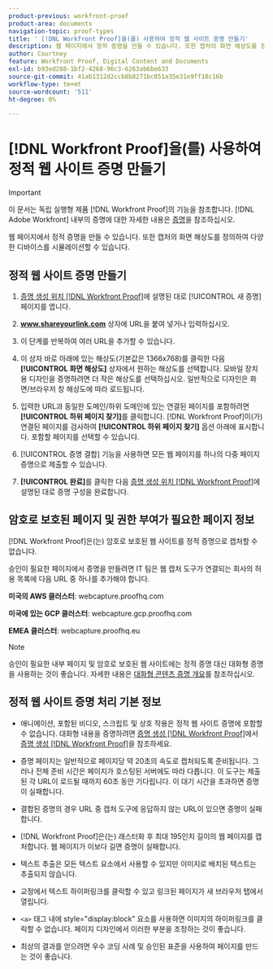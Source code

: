 ```yaml
---
product-previous: workfront-proof
product-area: documents
navigation-topic: proof-types
title: ' [!DNL Workfront Proof]을(를) 사용하여 정적 웹 사이트 증명 만들기'
description: 웹 페이지에서 정적 증명을 만들 수 있습니다. 또한 캡처의 화면 해상도를 정의하여 다양한 디바이스를 시뮬레이션할 수 있습니다.
author: Courtney
feature: Workfront Proof, Digital Content and Documents
exl-id: b93ed288-1bf2-4268-96c3-6263ab6be633
source-git-commit: 41ab1312d2ccb8b8271bc851a35e31e9ff18c16b
workflow-type: tm+mt
source-wordcount: '511'
ht-degree: 0%

---
```


# [!DNL Workfront Proof]을(를) 사용하여 정적 웹 사이트 증명 만들기

>[!IMPORTANT]
>
>이 문서는 독립 실행형 제품 [!DNL Workfront Proof]의 기능을 참조합니다. [!DNL Adobe Workfront] 내부의 증명에 대한 자세한 내용은 [증명](../../../review-and-approve-work/proofing/proofing.md)을 참조하십시오.

웹 페이지에서 정적 증명을 만들 수 있습니다. 또한 캡처의 화면 해상도를 정의하여 다양한 디바이스를 시뮬레이션할 수 있습니다.

## 정적 웹 사이트 증명 만들기

1. [증명 생성 위치 [!DNL Workfront Proof]](../../../workfront-proof/wp-work-proofsfiles/create-proofs-and-files/generate-proofs.md)에 설명된 대로 [!UICONTROL 새 증명] 페이지를 엽니다.
1. **www.shareyourlink.com** 상자에 URL을 붙여 넣거나 입력하십시오.
1. 이 단계를 반복하여 여러 URL을 추가할 수 있습니다.
1. 이 상자 바로 아래에 있는 해상도(기본값은 1366x768)를 클릭한 다음 **[!UICONTROL 화면 해상도]** 상자에서 원하는 해상도를 선택합니다.
모바일 장치용 디자인을 증명하려면 더 작은 해상도를 선택하십시오. 일반적으로 디자인은 화면/브라우저 창 해상도에 따라 로드됩니다.

1. 입력한 URL과 동일한 도메인/하위 도메인에 있는 연결된 페이지를 포함하려면 **[!UICONTROL 하위 페이지 찾기]**&#x200B;를 클릭합니다.
   [!DNL Workfront Proof]이(가) 연결된 페이지를 검사하여 **[!UICONTROL 하위 페이지 찾기]** 옵션 아래에 표시합니다. 포함할 페이지를 선택할 수 있습니다.

1. [!UICONTROL 증명 결합] 기능을 사용하면 모든 웹 페이지를 하나의 다중 페이지 증명으로 제출할 수 있습니다.
1. **[!UICONTROL 완료]**&#x200B;를 클릭한 다음 [증명 생성 위치 [!DNL Workfront Proof]](../../../workfront-proof/wp-work-proofsfiles/create-proofs-and-files/generate-proofs.md)에 설명된 대로 증명 구성을 완료합니다.

## 암호로 보호된 페이지 및 권한 부여가 필요한 페이지 정보

[!DNL Workfront Proof]은(는) 암호로 보호된 웹 사이트를 정적 증명으로 캡처할 수 없습니다.

승인이 필요한 페이지에서 증명을 만들려면 IT 팀은 웹 캡처 도구가 연결되는 회사의 허용 목록에 다음 URL 중 하나를 추가해야 합니다.

**미국의 AWS 클러스터**: webcapture.proofhq.com

**미국에 있는 GCP 클러스터**: webcapture.gcp.proofhq.com

**EMEA 클러스터**: webcapture.proofhq.eu

>[!NOTE]
>
>승인이 필요한 내부 페이지 및 암호로 보호된 웹 사이트에는 정적 증명 대신 대화형 증명을 사용하는 것이 좋습니다. 자세한 내용은 [대화형 콘텐츠 증명 개요](../../../review-and-approve-work/proofing/proofing-overview/interactive-content-proofs.md)를 참조하십시오.

## 정적 웹 사이트 증명 처리 기본 정보

* 애니메이션, 포함된 비디오, 스크립트 및 상호 작용은 정적 웹 사이트 증명에 포함할 수 없습니다. 대화형 내용을 증명하려면 [증명 생성 [!DNL Workfront Proof]](../../../workfront-proof/wp-work-proofsfiles/create-proofs-and-files/generate-proofs.md)에서 [증명 생성 [!DNL Workfront Proof]](../../../workfront-proof/wp-work-proofsfiles/create-proofs-and-files/generate-proofs.md)을 참조하세요.

* 증명 페이지는 일반적으로 페이지당 약 20초의 속도로 캡처되도록 준비됩니다. 그러나 전체 준비 시간은 페이지가 호스팅된 서버에도 따라 다릅니다. 이 도구는 제출된 각 URL이 로드될 때까지 60초 동안 기다립니다. 이 대기 시간을 초과하면 증명이 실패합니다.
* 결합된 증명의 경우 URL 중 캡처 도구에 응답하지 않는 URL이 있으면 증명이 실패합니다.
* [!DNL Workfront Proof]은(는) 래스터화 후 최대 195인치 길이의 웹 페이지를 캡처합니다. 웹 페이지가 이보다 길면 증명이 실패합니다.
* 텍스트 추출은 모든 텍스트 요소에서 사용할 수 있지만 이미지로 배치된 텍스트는 추출되지 않습니다.
* 교정에서 텍스트 하이퍼링크를 클릭할 수 있고 링크된 페이지가 새 브라우저 탭에서 열립니다.
* `<a>` 태그 내에 style=&quot;display:block&quot; 요소를 사용하면 이미지의 하이퍼링크를 클릭할 수 없습니다. 페이지 디자인에서 이러한 부분을 조정하는 것이 좋습니다.
* 최상의 결과를 얻으려면 우수 코딩 사례 및 승인된 표준을 사용하여 페이지를 만드는 것이 좋습니다.
